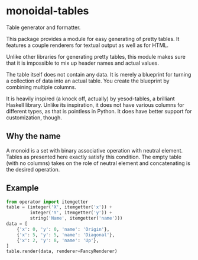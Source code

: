 # monoidal-tables

Table generator and formatter.

This package provides a module for easy generating of pretty tables. It
features a couple renderers for textual output as well as for HTML.

Unlike other libraries for generating pretty tables, this module makes sure
that it is impossible to mix up header names and actual values.

The table itself does not contain any data. It is merely a blueprint for
turning a collection of data into an actual table. You create the blueprint
by combining multiple columns.

It is heavily inspired (a knock off, actually) by yesod-tables, a brilliant
Haskell library. Unlike its inspiration, it does not have various columns
for different types, as that is pointless in Python. It does have better
support for customization, though.


## Why the name

A monoid is a set with binary associative operation with neutral element.
Tables as presented here exactly satisfy this condition. The empty table
(with no columns) takes on the role of neutral element and concatenating is
the desired operation.

## Example

```python
from operator import itemgetter
table = (integer('X', itemgetter('x')) +
         integer('Y', itemgetter('y')) +
         string('Name', itemgetter('name')))
data = [
    {'x': 0, 'y': 0, 'name': 'Origin'},
    {'x': 5, 'y': 5, 'name': 'Diagonal'},
    {'x': 2, 'y': 8, 'name': 'Up'},
]
table.render(data, renderer=FancyRenderer)
```

